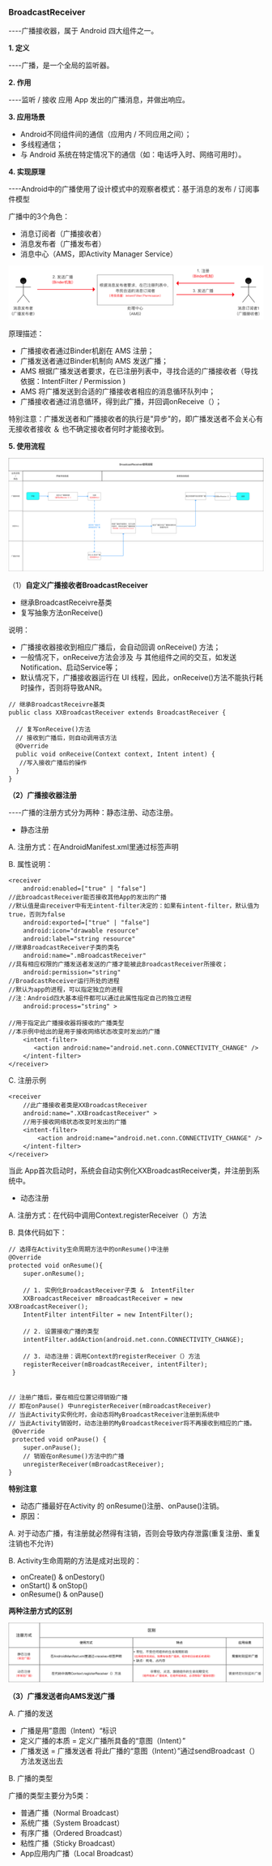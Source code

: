 ### BroadcastReceiver
----广播接收器，属于 Android 四大组件之一。

**1. 定义**

----广播，是一个全局的监听器。

**2. 作用**

----监听 / 接收 应用 App 发出的广播消息，并做出响应。

**3. 应用场景**
- Android不同组件间的通信（应用内 / 不同应用之间）；
- 多线程通信；
- 与 Android 系统在特定情况下的通信（如：电话呼入时、网络可用时）。

**4. 实现原理**

----Android中的广播使用了设计模式中的观察者模式：基于消息的发布 / 订阅事件模型

广播中的3个角色：
- 消息订阅者（广播接收者）
- 消息发布者（广播发布者）
- 消息中心（AMS，即Activity Manager Service）

![image](https://github.com/zhaoqingyue/ZQYAndroidNotes/blob/master/%E5%9B%9B%E5%A4%A7%E7%BB%84%E4%BB%B6/img/broadcast0.png)

原理描述：

- 广播接收者通过Binder机剧在 AMS 注册；
- 广播发送者通过Binder机制向 AMS 发送广播；
- AMS 根据广播发送者要求，在已注册列表中，寻找合适的广播接收者（导找依据：IntentFilter / Permission ) 
- AMS 将广播发送到合适的广播接收者相应的消息循环队列中；
- 广播接收者通过消息循环，得到此广播，并回调onReceive（）；

特别注意：广播发送者和广播接收者的执行是"异步"的，即广播发送者不会关心有无接收者接收 ＆ 也不确定接收者何时才能接收到。

**5. 使用流程**

![image](https://github.com/zhaoqingyue/ZQYAndroidNotes/blob/master/%E5%9B%9B%E5%A4%A7%E7%BB%84%E4%BB%B6/img/broadcast1.png)

（1）**自定义广播接收者BroadcastReceiver**
- 继承BroadcastReceivre基类
- 复写抽象方法onReceive()

说明：
- 广播接收器接收到相应广播后，会自动回调 onReceive() 方法；
- 一般情况下，onReceive方法会涉及 与 其他组件之间的交互，如发送Notification、启动Service等；
- 默认情况下，广播接收器运行在 UI 线程，因此，onReceive()方法不能执行耗时操作，否则将导致ANR。

```
// 继承BroadcastReceivre基类
public class XXBroadcastReceiver extends BroadcastReceiver {

  // 复写onReceive()方法
  // 接收到广播后，则自动调用该方法
  @Override
  public void onReceive(Context context, Intent intent) {
   //写入接收广播后的操作
  }
}
```

**（2）广播接收器注册**

----广播的注册方式分为两种：静态注册、动态注册。

- 静态注册

A. 注册方式：在AndroidManifest.xml里通过<receive>标签声明

B. 属性说明：

```
<receiver 
    android:enabled=["true" | "false"]
//此broadcastReceiver能否接收其他App的发出的广播
//默认值是由receiver中有无intent-filter决定的：如果有intent-filter，默认值为true，否则为false
    android:exported=["true" | "false"]
    android:icon="drawable resource"
    android:label="string resource"
//继承BroadcastReceiver子类的类名
    android:name=".mBroadcastReceiver"
//具有相应权限的广播发送者发送的广播才能被此BroadcastReceiver所接收；
    android:permission="string"
//BroadcastReceiver运行所处的进程
//默认为app的进程，可以指定独立的进程
//注：Android四大基本组件都可以通过此属性指定自己的独立进程
    android:process="string" >

//用于指定此广播接收器将接收的广播类型
//本示例中给出的是用于接收网络状态改变时发出的广播
    <intent-filter>
       <action android:name="android.net.conn.CONNECTIVITY_CHANGE" />
    </intent-filter>
</receiver>
```
C. 注册示例

```
<receiver 
    //此广播接收者类是XXBroadcastReceiver
    android:name=".XXBroadcastReceiver" >
    //用于接收网络状态改变时发出的广播
    <intent-filter>
        <action android:name="android.net.conn.CONNECTIVITY_CHANGE" />
    </intent-filter>
</receiver>
```
当此 App首次启动时，系统会自动实例化XXBroadcastReceiver类，并注册到系统中。

- 动态注册

A. 注册方式：在代码中调用Context.registerReceiver（）方法

B. 具体代码如下：

```
// 选择在Activity生命周期方法中的onResume()中注册
@Override
protected void onResume(){
    super.onResume();

    // 1. 实例化BroadcastReceiver子类 &  IntentFilter
    XXBroadcastReceiver mBroadcastReceiver = new XXBroadcastReceiver();
    IntentFilter intentFilter = new IntentFilter();

    // 2. 设置接收广播的类型
    intentFilter.addAction(android.net.conn.CONNECTIVITY_CHANGE);

    // 3. 动态注册：调用Context的registerReceiver（）方法
    registerReceiver(mBroadcastReceiver, intentFilter);
 }


// 注册广播后，要在相应位置记得销毁广播
// 即在onPause() 中unregisterReceiver(mBroadcastReceiver)
// 当此Activity实例化时，会动态将MyBroadcastReceiver注册到系统中
// 当此Activity销毁时，动态注册的MyBroadcastReceiver将不再接收到相应的广播。
 @Override
 protected void onPause() {
    super.onPause();
    // 销毁在onResume()方法中的广播
    unregisterReceiver(mBroadcastReceiver);
}
```

**特别注意**

- 动态广播最好在Activity 的 onResume()注册、onPause()注销。
- 原因：

A. 对于动态广播，有注册就必然得有注销，否则会导致内存泄露(重复注册、重复注销也不允许)

B. Activity生命周期的方法是成对出现的：
- onCreate() & onDestory()
- onStart() & onStop()
- onResume() & onPause()

**两种注册方式的区别**

![image](https://github.com/zhaoqingyue/ZQYAndroidNotes/blob/master/%E5%9B%9B%E5%A4%A7%E7%BB%84%E4%BB%B6/img/broadcast2.png)

**（3）广播发送者向AMS发送广播**

A. 广播的发送
- 广播是用”意图（Intent）“标识
- 定义广播的本质 = 定义广播所具备的“意图（Intent）”
- 广播发送 = 广播发送者 将此广播的“意图（Intent）”通过sendBroadcast（）方法发送出去

B. 广播的类型

广播的类型主要分为5类：

- 普通广播（Normal Broadcast）
- 系统广播（System Broadcast）
- 有序广播（Ordered Broadcast）
- 粘性广播（Sticky Broadcast）
- App应用内广播（Local Broadcast）

